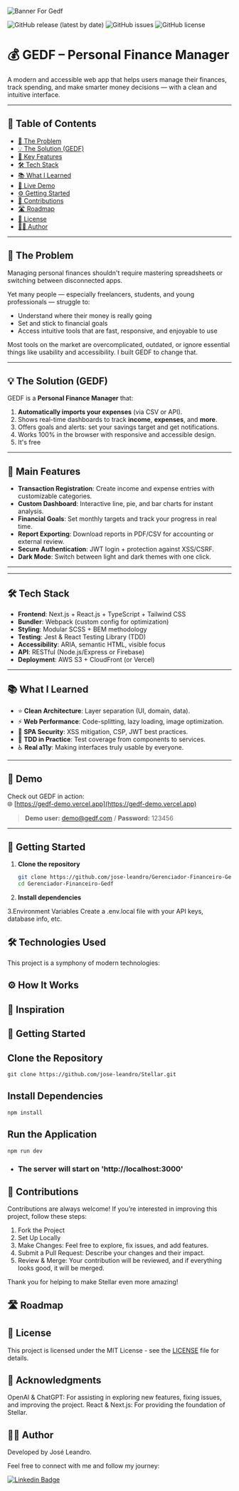 ![Banner For Gedf](https://github.com/user-attachments/assets/897537f3-2c06-4286-82a7-b209100d9012)

![GitHub release (latest by date)](https://img.shields.io/github/v/release/jose-leandro/Gerenciador-Financeiro-Gedf)
![GitHub issues](https://img.shields.io/github/issues/jose-leandro/Gerenciador-Financeiro-Gedf)
![GitHub license](https://img.shields.io/github/license/jose-leandro/Gerenciador-Financeiro-Gedf)

# 💰 GEDF – Personal Finance Manager

A modern and accessible web app that helps users manage their finances, track spending, and make smarter money decisions — with a clean and intuitive interface.

---
## 📖 Table of Contents

- [🚩 The Problem](#-the-problem)
- [💡 The Solution (GEDF)](#-the-solution-gedf)
- [🌟 Key Features](#-key-features)
- [🛠 Tech Stack](#-tech-stack)
- [📚 What I Learned](#-what-i-learned)
- [🚀 Live Demo](#-live-demo)
- [⚙️ Getting Started](#-getting-started)
- [🤝 Contributions](#-contributions)
- [🛣️ Roadmap](#-roadmap)
- [📄 License](#-license)
- [👨‍💻 Author](#-author)

---

## 🚩 The Problem

Managing personal finances shouldn't require mastering spreadsheets or switching between disconnected apps.

Yet many people — especially freelancers, students, and young professionals — struggle to:

- Understand where their money is really going
- Set and stick to financial goals
- Access intuitive tools that are fast, responsive, and enjoyable to use

Most tools on the market are overcomplicated, outdated, or ignore essential things like usability and accessibility. I built GEDF to change that.

---

## 💡 The Solution (GEDF)

GEDF is a **Personal Finance Manager** that:

1. **Automatically imports your expenses** (via CSV or API).  
2. Shows real-time dashboards to track **income**, **expenses**, and **more**.  
3. Offers goals and alerts: set your savings target and get notifications.  
4. Works 100% in the browser with responsive and accessible design.
5. It's free
   
---

## 🎯 Main Features

- **Transaction Registration**: Create income and expense entries with customizable categories.  
- **Custom Dashboard**: Interactive line, pie, and bar charts for instant analysis.  
- **Financial Goals**: Set monthly targets and track your progress in real time.  
- **Report Exporting**: Download reports in PDF/CSV for accounting or external review.  
- **Secure Authentication**: JWT login + protection against XSS/CSRF.  
- **Dark Mode**: Switch between light and dark themes with one click.

---

---

## 🛠 Tech Stack

- **Frontend**: Next.js + React.js + TypeScript + Tailwind CSS  
- **Bundler**: Webpack (custom config for optimization)  
- **Styling**: Modular SCSS + BEM methodology  
- **Testing**: Jest & React Testing Library (TDD)  
- **Accessibility**: ARIA, semantic HTML, visible focus  
- **API**: RESTful (Node.js/Express or Firebase)  
- **Deployment**: AWS S3 + CloudFront (or Vercel)

---

## 📚 What I Learned

- ⭐ **Clean Architecture**: Layer separation (UI, domain, data).  
- ⚡ **Web Performance**: Code-splitting, lazy loading, image optimization.  
- 🔐 **SPA Security**: XSS mitigation, CSP, JWT best practices.  
- 🧪 **TDD in Practice**: Test coverage from components to services.  
- ♿ **Real a11y**: Making interfaces truly usable by everyone.

---

## 🚀 Demo

Check out GEDF in action:  
🌐 [https://gedf-demo.vercel.app](https://gedf-demo.vercel.app)  

> **Demo user:** demo@gedf.com / **Password:** 123456

---

 ## 👟 Getting Started

1. **Clone the repository**  
   ```bash
   git clone https://github.com/jose-leandro/Gerenciador-Financeiro-Gedf.git
   cd Gerenciador-Financeiro-Gedf

2. **Install dependencies**

3.Environment Variables
Create a .env.local file with your API keys, database info, etc.
 
 
## 🛠️ Technologies Used
This project is a symphony of modern technologies:


## ⚙️ How It Works



## 🌱 Inspiration


## 🚀 Getting Started

## Clone the Repository
    git clone https://github.com/jose-leandro/Stellar.git

## Install Dependencies
    npm install
    
## Run the Application
    npm run dev
    
* ### The server will start on 'http://localhost:3000'

## 🤝 Contributions
Contributions are always welcome! If you’re interested in improving this project, follow these steps:

1. Fork the Project
2. Set Up Locally
3. Make Changes: Feel free to explore, fix issues, and add features.
4. Submit a Pull Request: Describe your changes and their impact.
5. Review & Merge: Your contribution will be reviewed, and if everything looks good, it will be merged.

Thank you for helping to make Stellar even more amazing!

  ## 🛣️ Roadmap

## 📄 License
This project is licensed under the MIT License - see the [LICENSE](LICENSE) file for details.

## 🙏 Acknowledgments
OpenAI & ChatGPT: For assisting in exploring new features, fixing issues, and improving the project.
React & Next.js: For providing the foundation of Stellar.

## 👨‍💻 Author
Developed by José Leandro.

Feel free to connect with me and follow my journey:

 [![Linkedin Badge](https://img.shields.io/badge/-Leandro-blue?style=flat-square&logo=Linkedin&logoColor=white&link=https://www.linkedin.com/in/tgmarinho/)](https://www.linkedin.com/in/josé-leandro-do-nascimento/) 




